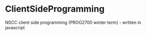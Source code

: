 # ClientSideProgramming
NSCC client side programming (PROG2700 winter term) - written in javascript
